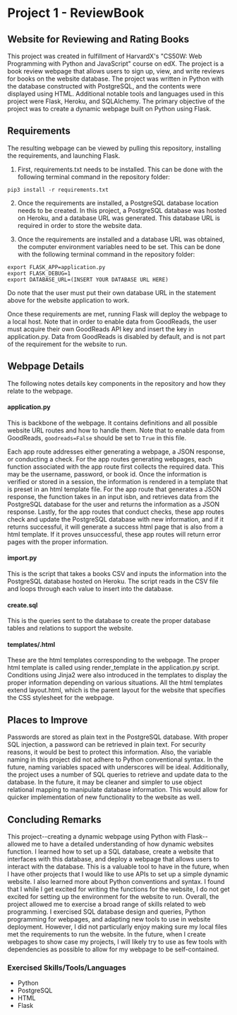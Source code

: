 # Project 1 - ReviewBook
## Website for Reviewing and Rating Books

This project was created in fulfillment of HarvardX's "CS50W: Web Programming with Python and JavaScript" course on edX.  The project is a book review webpage that allows users to sign up, view, and write reviews for books on the website database.  The project was written in Python with the database constructed with PostgreSQL, and the contents were displayed using HTML.  Additional notable tools and languages used in this project were Flask, Heroku, and SQLAlchemy.  The primary objective of the project was to create a dynamic webpage built on Python using Flask.

## Requirements

The resulting webpage can be viewed by pulling this repository, installing the requirements, and launching Flask.  

1.  First, requirements.txt needs to be installed.  This can be done with the following terminal command in the repository folder:
```
pip3 install -r requirements.txt
```
2.  Once the requirements are installed, a PostgreSQL database location needs to be created.  In this project, a PostgreSQL database was hosted on Heroku, and a database URL was generated.  This database URL is required in order to store the website data.

3.  Once the requirements are installed and a database URL was obtained, the computer environment variables need to be set.  This can be done with the following terminal command in the repository folder:
```
export FLASK_APP=application.py
export FLASK_DEBUG=1
export DATABASE_URL=(INSERT YOUR DATABASE URL HERE)
```
Do note that the user must put their own database URL in the statement above for the website application to work.

Once these requirements are met, running Flask will deploy the webpage to a local host.  Note that in order to enable data from GoodReads, the user must acquire their own GoodReads API key and insert the key in application.py.  Data from GoodReads is disabled by default, and is not part of the requirement for the website to run.

## Webpage Details

The following notes details key components in the repository and how they relate to the webpage.

#### application.py

This is backbone of the webpage.  It contains definitions and all possible website URL routes and how to handle them.  Note that to enable data from GoodReads, `goodreads=False` should be set to `True` in this file.

Each app route addresses either generating a webpage, a JSON response, or conducting a check.  For the app routes generating webpages, each function associated with the app route first collects the required data.  This may be the username, password, or book id. Once the information is verified or stored in a session, the information is rendered in a template that is preset in an html template file.  For the app route that generates a JSON response, the function takes in an input isbn, and retrieves data from the PostgreSQL database for the user and returns the information as a JSON response.  Lastly, for the app routes that conduct checks, these app routes check and update the PostgreSQL database with new information, and if it returns successful, it will generate a success html page that is also from a html template.  If it proves unsuccessful, these app routes will return error pages with the proper information.

#### import.py

This is the script that takes a books CSV and inputs the information into the PostgreSQL database hosted on Heroku.  The script reads in the CSV file and loops through each value to insert into the database.

#### create.sql

This is the queries sent to the database to create the proper database tables and relations to support the website.

#### templates/.html

These are the html templates corresponding to the webpage.  The proper html template is called using render_template in the application.py script.  Conditions using Jinja2 were also introduced in the templates to display the proper information depending on various situations.  All the html templates extend layout.html, which is the parent layout for the website that specifies the CSS stylesheet for the webpage.

## Places to Improve

Passwords are stored as plain text in the PostgreSQL database.  With proper SQL injection, a password can be retrieved in plain text.  For security reasons, it would be best to protect this information.  Also, the variable naming in this project did not adhere to Python conventional syntax.  In the future, naming variables spaced with underscores will be ideal.  Additionally, the project uses a number of SQL queries to retrieve and update data to the database.  In the future, it may be cleaner and simpler to use object relational mapping to manipulate database information.  This would allow for quicker implementation of new functionality to the website as well.

## Concluding Remarks

This project--creating a dynamic webpage using Python with Flask--allowed me to have a detailed understanding of how dynamic websites function.  I learned how to set up a SQL database, create a website that interfaces with this database, and deploy a webpage that allows users to interact with the database.  This is a valuable tool to have in the future, when I have other projects that I would like to use APIs to set up a simple dynamic website.  I also learned more about Python conventions and syntax.  I found that I while I get excited for writing the functions for the website, I do not get excited for setting up the environment for the website to run.  Overall, the project allowed me to exercise a broad range of skills related to web programming.  I exercised SQL database design and queries, Python programming for webpages, and adapting new tools to use in website deployment.  However, I did not particularly enjoy making sure my local files met the requirements to run the website.  In the future, when I create webpages to show case my projects, I will likely try to use as few tools with dependencies as possible to allow for my webpage to be self-contained.  

### Exercised Skills/Tools/Languages
- Python
- PostgreSQL
- HTML
- Flask
